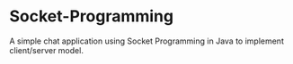 # Socket-Programming
A simple chat application using Socket Programming in Java to implement client/server model.
